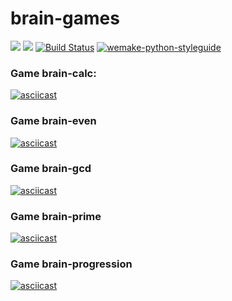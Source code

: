 # brain-games
<a href="https://codeclimate.com/github/codeclimate/codeclimate/maintainability"><img src="https://api.codeclimate.com/v1/badges/a99a88d28ad37a79dbf6/maintainability" /></a>
<a href="https://codeclimate.com/github/codeclimate/codeclimate/test_coverage"><img src="https://api.codeclimate.com/v1/badges/a99a88d28ad37a79dbf6/test_coverage" /></a>
[![Build Status](https://travis-ci.org/eokulik/python-project-lvl1.svg?branch=master)](https://travis-ci.org/eokulik/python-project-lvl1)
[![wemake-python-styleguide](https://img.shields.io/badge/style-wemake-000000.svg)](https://github.com/wemake-services/wemake-python-styleguide)

### Game brain-calc:
[![asciicast](https://asciinema.org/a/yT837l622qWRkKjptKhL0Sthb.svg)](https://asciinema.org/a/yT837l622qWRkKjptKhL0Sthb)
### Game brain-even
[![asciicast](https://asciinema.org/a/A3ripOENTa84sNXRjeCabG6Ni.svg)](https://asciinema.org/a/A3ripOENTa84sNXRjeCabG6Ni)
### Game brain-gcd
[![asciicast](https://asciinema.org/a/opsPr5LVW3cP0iSoezx7Scela.svg)](https://asciinema.org/a/opsPr5LVW3cP0iSoezx7Scela)
### Game brain-prime
[![asciicast](https://asciinema.org/a/IlOgAHPmH4Ki3Nz0dKBzAvMre.svg)](https://asciinema.org/a/IlOgAHPmH4Ki3Nz0dKBzAvMre)
### Game brain-progression
[![asciicast](https://asciinema.org/a/4WLhmV2iBMrYt6r5lpVy06cvq.svg)](https://asciinema.org/a/4WLhmV2iBMrYt6r5lpVy06cvq)